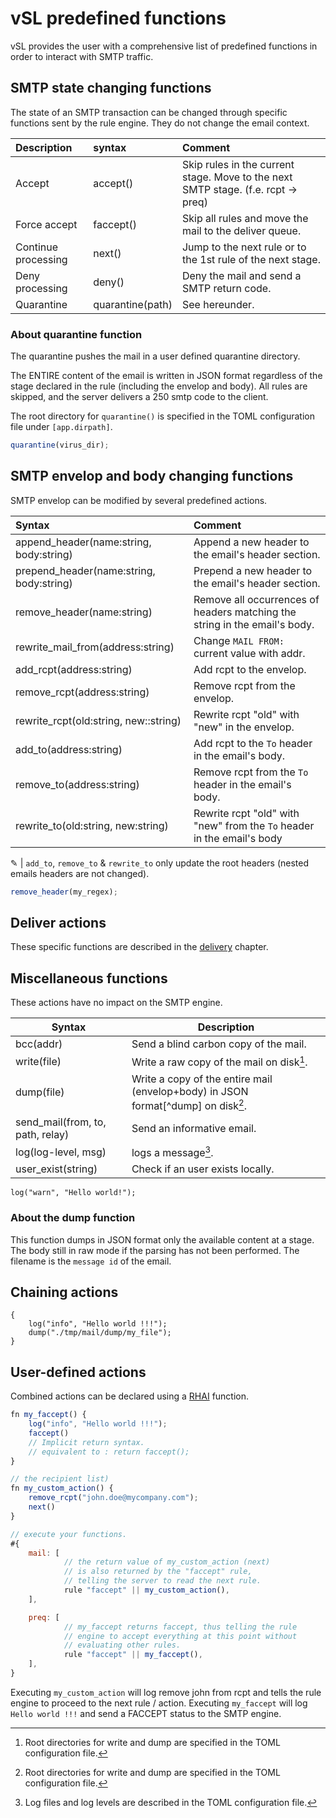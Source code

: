 # vSL predefined functions

vSL provides the user with a comprehensive list of predefined functions in order to interact with SMTP traffic.

## SMTP state changing functions

The state of an SMTP transaction can be changed through specific functions sent by the rule engine. They do not change the email context.

| Description         | syntax           | Comment                                                                           |
| :------------------ | :--------------- | :-------------------------------------------------------------------------------- |
| Accept              | accept()         | Skip rules in the current stage. Move to the next SMTP stage. (f.e. rcpt -> preq) |
| Force accept        | faccept()        | Skip all rules and move the mail to the deliver queue.                            |
| Continue processing | next()           | Jump to the next rule or to the 1st rule of the next stage.                       |
| Deny processing     | deny()           | Deny the mail and send a SMTP return code.                                        |
| Quarantine          | quarantine(path) | See hereunder.                                                                    |

### About quarantine function

The quarantine pushes the mail in a user defined quarantine directory.

The ENTIRE content of the email is written in JSON format regardless of the stage declared in the rule (including the envelop and body). All rules are skipped, and the server delivers a 250 smtp code to the client.

The root directory for `quarantine()` is specified in the TOML configuration file under `[app.dirpath]`.

```js
quarantine(virus_dir);
```

## SMTP envelop and body changing functions

SMTP envelop can be modified by several predefined actions.

| Syntax                                        | Comment                                                                    |
| :-------------------------------------------- | :------------------------------------------------------------------------- |
| append_header(name:string, body:string)       | Append a new header to the email's header section.                         |
| prepend_header(name:string, body:string)      | Prepend a new header to the email's header section.                        |
| remove_header(name:string)                    | Remove all occurrences of headers matching the string in the email's body. |
| rewrite_mail_from(address:string)             | Change `MAIL FROM:` current value with addr.                               |
| add_rcpt(address:string)                      | Add rcpt to the envelop.                                                   |
| remove_rcpt(address:string)                   | Remove rcpt from the envelop.                                              |
| rewrite_rcpt(old:string, new::string)         | Rewrite rcpt "old" with "new" in the envelop.                              |
| add_to(address:string)                        | Add rcpt to the `To` header in the email's body.                           |
| remove_to(address:string)                     | Remove rcpt from the `To` header in the email's body.                      |
| rewrite_to(old:string, new:string)            | Rewrite rcpt "old" with "new" from the `To` header in the email's body     |

&#9998; | `add_to`, `remove_to` & `rewrite_to` only update the root headers (nested emails headers are not changed).

```js
remove_header(my_regex);   
```

## Deliver actions

These specific functions are described in the [delivery] chapter.

[delivery]: delivery.md

## Miscellaneous functions

These actions have no impact on the SMTP engine.

| Syntax                           | Description                                                                         |
| -------------------------------- | ----------------------------------------------------------------------------------- |
| bcc(addr)                        | Send a blind carbon copy of the mail.                                               |
| write(file)                      | Write a raw copy of the mail on disk[^dir].                                         |
| dump(file)                       | Write a copy of the entire mail (envelop+body) in JSON format[^dump] on disk[^dir]. |
| send_mail(from, to, path, relay) | Send an informative email.                                                          |
| log(log-level, msg)              | logs a message[^log].                                                               |
| user_exist(string)               | Check if an user exists locally.                                                    |

[^dir]: Root directories for write and dump are specified in the TOML configuration file.
[^log]: Log files and log levels are described in the TOML configuration file.

```javascript,ignore
log("warn", "Hello world!");
```

### About the dump function

This function dumps in JSON format only the available content at a stage.  The body still in raw mode if the parsing has not been performed. The filename is the `message id` of the email.

## Chaining actions

```javascript,ignore
{
    log("info", "Hello world !!!");
    dump("./tmp/mail/dump/my_file");
}
```

## User-defined actions

Combined actions can be declared using a [RHAI](https://rhai.rs/) function.

```javascript
fn my_faccept() {                              
    log("info", "Hello world !!!");
    faccept()
    // Implicit return syntax.
    // equivalent to : return faccept();
}

// the recipient list)
fn my_custom_action() {
    remove_rcpt("john.doe@mycompany.com");
    next()
}

// execute your functions.
#{
    mail: [
            // the return value of my_custom_action (next)
            // is also returned by the "faccept" rule,
            // telling the server to read the next rule.
            rule "faccept" || my_custom_action(),
    ],

    preq: [
            // my_faccept returns faccept, thus telling the rule
            // engine to accept everything at this point without
            // evaluating other rules.
            rule "faccept" || my_faccept(),
    ],
}
```

Executing `my_custom_action` will log remove john from rcpt and tells the rule engine to proceed to the next rule / action.
Executing `my_faccept` will log `Hello world !!!` and send a FACCEPT status to the SMTP engine.